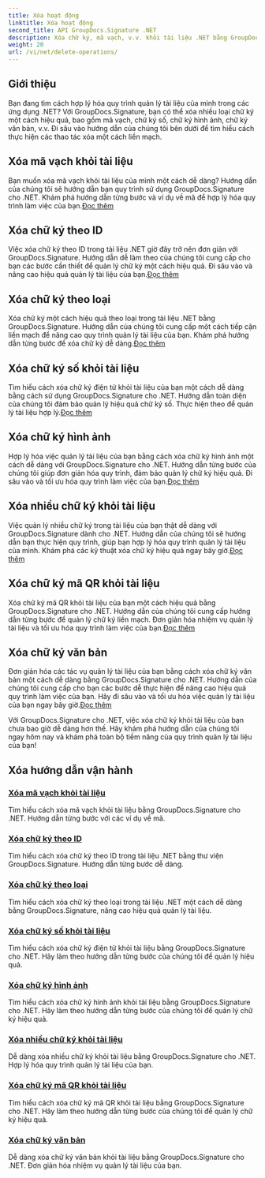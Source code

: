 ```yaml
---
title: Xóa hoạt động
linktitle: Xóa hoạt động
second_title: API GroupDocs.Signature .NET
description: Xóa chữ ký, mã vạch, v.v. khỏi tài liệu .NET bằng GroupDocs.Signature. Khám phá các hướng dẫn để quản lý tài liệu hiệu quả ngay bây giờ!
weight: 20
url: /vi/net/delete-operations/
---
```

## Giới thiệu

Bạn đang tìm cách hợp lý hóa quy trình quản lý tài liệu của mình trong các ứng dụng .NET? Với GroupDocs.Signature, bạn có thể xóa nhiều loại chữ ký một cách hiệu quả, bao gồm mã vạch, chữ ký số, chữ ký hình ảnh, chữ ký văn bản, v.v. Đi sâu vào hướng dẫn của chúng tôi bên dưới để tìm hiểu cách thực hiện các thao tác xóa một cách liền mạch.

## Xóa mã vạch khỏi tài liệu
 Bạn muốn xóa mã vạch khỏi tài liệu của mình một cách dễ dàng? Hướng dẫn của chúng tôi sẽ hướng dẫn bạn quy trình sử dụng GroupDocs.Signature cho .NET. Khám phá hướng dẫn từng bước và ví dụ về mã để hợp lý hóa quy trình làm việc của bạn.[Đọc thêm](./delete-barcode/)

## Xóa chữ ký theo ID
 Việc xóa chữ ký theo ID trong tài liệu .NET giờ đây trở nên đơn giản với GroupDocs.Signature. Hướng dẫn dễ làm theo của chúng tôi cung cấp cho bạn các bước cần thiết để quản lý chữ ký một cách hiệu quả. Đi sâu vào và nâng cao hiệu quả quản lý tài liệu của bạn.[Đọc thêm](./delete-signature-by-id/)

## Xóa chữ ký theo loại
Xóa chữ ký một cách hiệu quả theo loại trong tài liệu .NET bằng GroupDocs.Signature. Hướng dẫn của chúng tôi cung cấp một cách tiếp cận liền mạch để nâng cao quy trình quản lý tài liệu của bạn. Khám phá hướng dẫn từng bước để xóa chữ ký dễ dàng.[Đọc thêm](./delete-signature-by-type/)

## Xóa chữ ký số khỏi tài liệu
 Tìm hiểu cách xóa chữ ký điện tử khỏi tài liệu của bạn một cách dễ dàng bằng cách sử dụng GroupDocs.Signature cho .NET. Hướng dẫn toàn diện của chúng tôi đảm bảo quản lý hiệu quả chữ ký số. Thực hiện theo để quản lý tài liệu hợp lý.[Đọc thêm](./delete-digital-signature/)

## Xóa chữ ký hình ảnh
 Hợp lý hóa việc quản lý tài liệu của bạn bằng cách xóa chữ ký hình ảnh một cách dễ dàng với GroupDocs.Signature cho .NET. Hướng dẫn từng bước của chúng tôi giúp đơn giản hóa quy trình, đảm bảo quản lý chữ ký hiệu quả. Đi sâu vào và tối ưu hóa quy trình làm việc của bạn.[Đọc thêm](./delete-image-signature/)

## Xóa nhiều chữ ký khỏi tài liệu
Việc quản lý nhiều chữ ký trong tài liệu của bạn thật dễ dàng với GroupDocs.Signature dành cho .NET. Hướng dẫn của chúng tôi sẽ hướng dẫn bạn thực hiện quy trình, giúp bạn hợp lý hóa quy trình quản lý tài liệu của mình. Khám phá các kỹ thuật xóa chữ ký hiệu quả ngay bây giờ.[Đọc thêm](./delete-multiple-signatures/)

## Xóa chữ ký mã QR khỏi tài liệu
 Xóa chữ ký mã QR khỏi tài liệu của bạn một cách hiệu quả bằng GroupDocs.Signature cho .NET. Hướng dẫn của chúng tôi cung cấp hướng dẫn từng bước để quản lý chữ ký liền mạch. Đơn giản hóa nhiệm vụ quản lý tài liệu và tối ưu hóa quy trình làm việc của bạn.[Đọc thêm](./delete-qr-code-signature/)

## Xóa chữ ký văn bản
 Đơn giản hóa các tác vụ quản lý tài liệu của bạn bằng cách xóa chữ ký văn bản một cách dễ dàng bằng GroupDocs.Signature cho .NET. Hướng dẫn của chúng tôi cung cấp cho bạn các bước dễ thực hiện để nâng cao hiệu quả quy trình làm việc của bạn. Hãy đi sâu vào và tối ưu hóa việc quản lý tài liệu của bạn ngay bây giờ.[Đọc thêm](./delete-text-signature/)

Với GroupDocs.Signature cho .NET, việc xóa chữ ký khỏi tài liệu của bạn chưa bao giờ dễ dàng hơn thế. Hãy khám phá hướng dẫn của chúng tôi ngay hôm nay và khám phá toàn bộ tiềm năng của quy trình quản lý tài liệu của bạn!
## Xóa hướng dẫn vận hành
### [Xóa mã vạch khỏi tài liệu](./delete-barcode/)
Tìm hiểu cách xóa mã vạch khỏi tài liệu bằng GroupDocs.Signature cho .NET. Hướng dẫn từng bước với các ví dụ về mã.
### [Xóa chữ ký theo ID](./delete-signature-by-id/)
Tìm hiểu cách xóa chữ ký theo ID trong tài liệu .NET bằng thư viện GroupDocs.Signature. Hướng dẫn từng bước dễ dàng.
### [Xóa chữ ký theo loại](./delete-signature-by-type/)
Tìm hiểu cách xóa chữ ký theo loại trong tài liệu .NET một cách dễ dàng bằng GroupDocs.Signature, nâng cao hiệu quả quản lý tài liệu.
### [Xóa chữ ký số khỏi tài liệu](./delete-digital-signature/)
Tìm hiểu cách xóa chữ ký điện tử khỏi tài liệu bằng GroupDocs.Signature cho .NET. Hãy làm theo hướng dẫn từng bước của chúng tôi để quản lý hiệu quả.
### [Xóa chữ ký hình ảnh](./delete-image-signature/)
Tìm hiểu cách xóa chữ ký hình ảnh khỏi tài liệu bằng GroupDocs.Signature cho .NET. Hãy làm theo hướng dẫn từng bước của chúng tôi để quản lý chữ ký hiệu quả.
### [Xóa nhiều chữ ký khỏi tài liệu](./delete-multiple-signatures/)
Dễ dàng xóa nhiều chữ ký khỏi tài liệu bằng GroupDocs.Signature cho .NET. Hợp lý hóa quy trình quản lý tài liệu của bạn.
### [Xóa chữ ký mã QR khỏi tài liệu](./delete-qr-code-signature/)
Tìm hiểu cách xóa chữ ký mã QR khỏi tài liệu bằng GroupDocs.Signature cho .NET. Hãy làm theo hướng dẫn từng bước của chúng tôi để quản lý chữ ký hiệu quả.
### [Xóa chữ ký văn bản](./delete-text-signature/)
Dễ dàng xóa chữ ký văn bản khỏi tài liệu bằng GroupDocs.Signature cho .NET. Đơn giản hóa nhiệm vụ quản lý tài liệu của bạn.